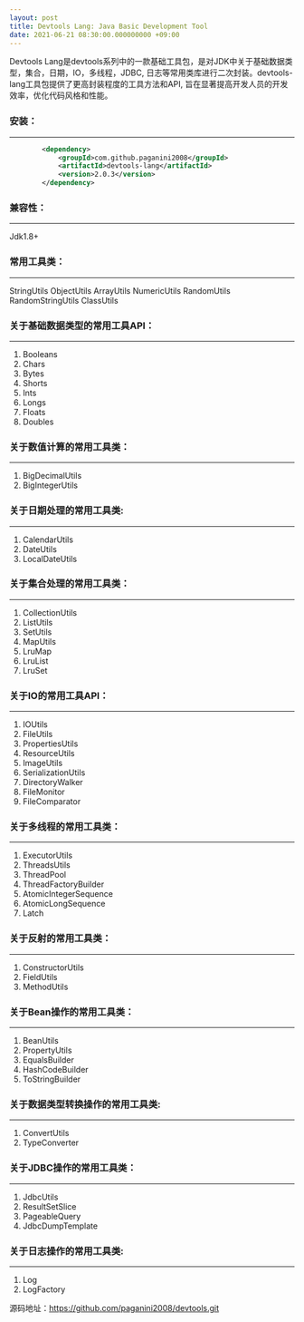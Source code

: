 ```yaml
---
layout: post
title: Devtools Lang: Java Basic Development Tool
date: 2021-06-21 08:30:00.000000000 +09:00
---
```


Devtools Lang是devtools系列中的一款基础工具包，是对JDK中关于基础数据类型，集合，日期，IO，多线程，JDBC, 日志等常用类库进行二次封装。devtools-lang工具包提供了更高封装程度的工具方法和API, 旨在显著提高开发人员的开发效率，优化代码风格和性能。
### 安装：
----------------------
``` xml
		<dependency>
			<groupId>com.github.paganini2008</groupId>
			<artifactId>devtools-lang</artifactId>
			<version>2.0.3</version>
		</dependency>
```
### 兼容性：
---------------------
Jdk1.8+

### 常用工具类：
-----------------------------
StringUtils
ObjectUtils
ArrayUtils
NumericUtils
RandomUtils
RandomStringUtils
ClassUtils
### 关于基础数据类型的常用工具API：
-------------------
1. Booleans
2. Chars
3. Bytes
4. Shorts
5. Ints
6. Longs
7. Floats
8. Doubles
### 关于数值计算的常用工具类：
--------------------------
1. BigDecimalUtils
2. BigIntegerUtils
### 关于日期处理的常用工具类:
-----------------------------
1. CalendarUtils
2. DateUtils
3. LocalDateUtils
### 关于集合处理的常用工具类：
--------------------------
1. CollectionUtils
2. ListUtils
3. SetUtils
4. MapUtils
5. LruMap
6. LruList
7. LruSet
### 关于IO的常用工具API：
---------------------------
1. IOUtils
2. FileUtils
3. PropertiesUtils
4. ResourceUtils
5. ImageUtils
6. SerializationUtils
7. DirectoryWalker
8. FileMonitor
9. FileComparator
### 关于多线程的常用工具类：
-----------------------
1. ExecutorUtils
2. ThreadsUtils
3. ThreadPool
4. ThreadFactoryBuilder
5. AtomicIntegerSequence
6. AtomicLongSequence
7. Latch
### 关于反射的常用工具类：
---------------------------
1. ConstructorUtils
2. FieldUtils
3. MethodUtils
### 关于Bean操作的常用工具类：
------------------------------
1. BeanUtils
2. PropertyUtils
3. EqualsBuilder
4. HashCodeBuilder
5. ToStringBuilder
### 关于数据类型转换操作的常用工具类:
------------------------
1. ConvertUtils
2. TypeConverter
### 关于JDBC操作的常用工具类：
----------------------------
1. JdbcUtils
2. ResultSetSlice
3. PageableQuery
4. JdbcDumpTemplate
### 关于日志操作的常用工具类:
--------------------------------
1. Log
2. LogFactory

源码地址：https://github.com/paganini2008/devtools.git